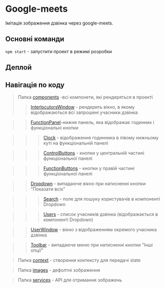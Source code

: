 # Google-meets

Імітація зображення дзвінка через google-meets.

## Основні команди

`npm start` - запустити проект в режимі розробки

## Деплой

## Навігація по коду

> Папка [components](./src/components/) -всі компонети, які рендеряться в
> проекті
>
> > [InterlocutorsWindow](./src//components/InterlocutorsWindow/) - рендерить
> > вікно, в якому відображаються всі запрошені учасники дзвінка

> > [FunctionPanel](./src//components/FunctionPanel/)-нижня панель, яка
> > відображає годинник і функціональні кнопки

> > > [Clock](./src/components/Clock/) - відображення годинника в лівому
> > > нижньому куті на функціональній панелі

> > > [ControlButtons](./src/components/ControlButtons/) - кнопки у центральній
> > > частині функціональної панелі

> > > [FunctionButtons](./src/components/FunctionButtons/) - кнопки у правій
> > > частині функціональної панелі

> > [Dropdown](./src/components/Dropdown/) - випадаюче вікно при натисненні
> > кнопки "Показати всіх"

> > > [Search](./src/components/Search/) - поле для пошуку користувачів в
> > > компоненті Dropdown

> > > [Users](./src/components/Users/) - список учасників дзвінка
> > > (відображається в компоненті Dropdown)

> > [UserWindow](./src/components/UserWindow/) - вікно з відображенням окремого
> > учасника дзвінка

> > [Toolbar](./src/components/Toolbar/) - випадаюче меню при натисненні кнопки
> > "Інші опції"

> Папка [context](./src/context/) - створення контексту для передачі state

> Папка [images](./src/images/) - дефолтні зображення

> Папка [services](./src/services/) - API для отримання зображень
